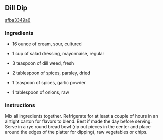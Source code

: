 ## Dill Dip

[afba3349a6](http://www.food.com/recipe/dill-dip-211372)

### Ingredients

 - 16 ounce of cream, sour, cultured

 - 1 cup of salad dressing, mayonnaise, regular

 - 3 teaspoon of dill weed, fresh

 - 2 tablespoon of spices, parsley, dried

 - 1 teaspoon of spices, garlic powder

 - 1 tablespoon of onions, raw

### Instructions

Mix all ingredients together. Refrigerate for at least a couple of hours in an airtight carton for flavors to blend. Best if made the day before serving. Serve in a rye round bread bowl (rip out pieces in the center and place around the edges of the platter for dipping), raw vegetables or chips.